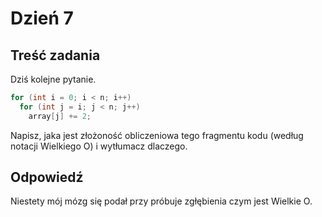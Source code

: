 # Dzień 7

## Treść zadania
Dziś kolejne pytanie.

```c#
for (int i = 0; i < n; i++)
  for (int j = i; j < n; j++)
    array[j] += 2;
```
Napisz, jaka jest złożoność obliczeniowa tego fragmentu kodu (według notacji Wielkiego O) i wytłumacz dlaczego.

## Odpowiedź
Niestety mój mózg się podał przy próbuje zgłębienia czym jest Wielkie O.   